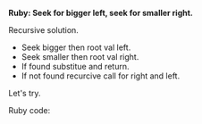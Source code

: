 **Ruby: Seek for bigger left, seek for smaller right.**

Recursive solution. 

- Seek bigger then root val left.
- Seek smaller then root val right.
- If found substitue and return.
- If not found recurcive call for right and left.

Let's try.

Ruby code:
```Ruby
```
